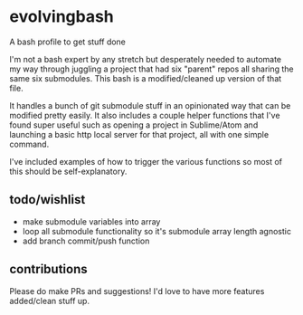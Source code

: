 # evolvingbash
A bash profile to get stuff done

I'm not a bash expert by any stretch but desperately needed to automate my way through juggling a project that had six "parent" repos all sharing the same six submodules. This bash is a modified/cleaned up version of that file.

It handles a bunch of git submodule stuff in an opinionated way that can be modified pretty easily. It also includes a couple helper functions that I've found super useful such as opening a project in Sublime/Atom and launching a basic http local server for that project, all with one simple command.

I've included examples of how to trigger the various functions so most of this should be self-explanatory.

## todo/wishlist

- make submodule variables into array
- loop all submodule functionality so it's submodule array length agnostic
- add branch commit/push function

## contributions
Please do make PRs and suggestions! I'd love to have more features added/clean stuff up.
